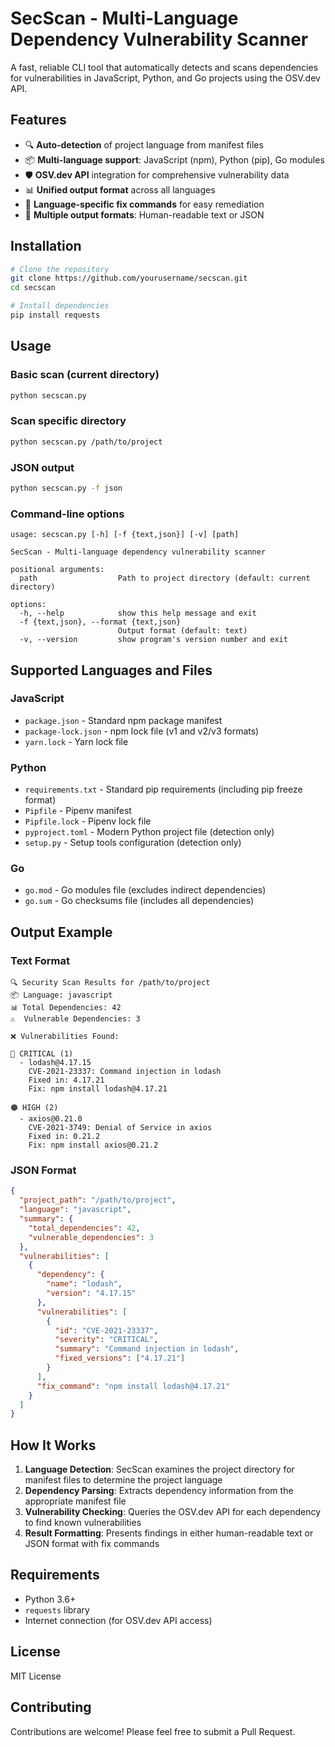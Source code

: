 # SecScan - Multi-Language Dependency Vulnerability Scanner

A fast, reliable CLI tool that automatically detects and scans dependencies for vulnerabilities in JavaScript, Python, and Go projects using the OSV.dev API.

## Features

- 🔍 **Auto-detection** of project language from manifest files
- 📦 **Multi-language support**: JavaScript (npm), Python (pip), Go modules
- 🛡️ **OSV.dev API** integration for comprehensive vulnerability data
- 📊 **Unified output format** across all languages
- 🔧 **Language-specific fix commands** for easy remediation
- 📄 **Multiple output formats**: Human-readable text or JSON

## Installation

```bash
# Clone the repository
git clone https://github.com/yourusername/secscan.git
cd secscan

# Install dependencies
pip install requests
```

## Usage

### Basic scan (current directory)
```bash
python secscan.py
```

### Scan specific directory
```bash
python secscan.py /path/to/project
```

### JSON output
```bash
python secscan.py -f json
```

### Command-line options
```
usage: secscan.py [-h] [-f {text,json}] [-v] [path]

SecScan - Multi-language dependency vulnerability scanner

positional arguments:
  path                  Path to project directory (default: current directory)

options:
  -h, --help            show this help message and exit
  -f {text,json}, --format {text,json}
                        Output format (default: text)
  -v, --version         show program's version number and exit
```

## Supported Languages and Files

### JavaScript
- `package.json` - Standard npm package manifest
- `package-lock.json` - npm lock file (v1 and v2/v3 formats)
- `yarn.lock` - Yarn lock file

### Python
- `requirements.txt` - Standard pip requirements (including pip freeze format)
- `Pipfile` - Pipenv manifest
- `Pipfile.lock` - Pipenv lock file
- `pyproject.toml` - Modern Python project file (detection only)
- `setup.py` - Setup tools configuration (detection only)

### Go
- `go.mod` - Go modules file (excludes indirect dependencies)
- `go.sum` - Go checksums file (includes all dependencies)

## Output Example

### Text Format
```
🔍 Security Scan Results for /path/to/project
📦 Language: javascript
📊 Total Dependencies: 42
⚠️  Vulnerable Dependencies: 3

❌ Vulnerabilities Found:

🔴 CRITICAL (1)
  - lodash@4.17.15
    CVE-2021-23337: Command injection in lodash
    Fixed in: 4.17.21
    Fix: npm install lodash@4.17.21

🟠 HIGH (2)
  - axios@0.21.0
    CVE-2021-3749: Denial of Service in axios
    Fixed in: 0.21.2
    Fix: npm install axios@0.21.2
```

### JSON Format
```json
{
  "project_path": "/path/to/project",
  "language": "javascript",
  "summary": {
    "total_dependencies": 42,
    "vulnerable_dependencies": 3
  },
  "vulnerabilities": [
    {
      "dependency": {
        "name": "lodash",
        "version": "4.17.15"
      },
      "vulnerabilities": [
        {
          "id": "CVE-2021-23337",
          "severity": "CRITICAL",
          "summary": "Command injection in lodash",
          "fixed_versions": ["4.17.21"]
        }
      ],
      "fix_command": "npm install lodash@4.17.21"
    }
  ]
}
```

## How It Works

1. **Language Detection**: SecScan examines the project directory for manifest files to determine the project language
2. **Dependency Parsing**: Extracts dependency information from the appropriate manifest file
3. **Vulnerability Checking**: Queries the OSV.dev API for each dependency to find known vulnerabilities
4. **Result Formatting**: Presents findings in either human-readable text or JSON format with fix commands

## Requirements

- Python 3.6+
- `requests` library
- Internet connection (for OSV.dev API access)

## License

MIT License

## Contributing

Contributions are welcome! Please feel free to submit a Pull Request.